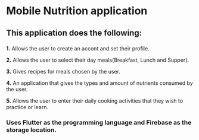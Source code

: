 # Mobile Nutrition application
 
## <p>This application does the following:</p>
<ls>
<p><b>1.</b> Allows the user to create an accont and set their profile.
<p><b>2.</b> Allows the user to select their day meals(Breakfast, Lunch and Supper).
<p><b>3.</b> Gives recipes for meals chosen by the user.
<p><b>4.</b> An application that gives the types and amount of nutrients consumed by the user.
<p><b>5.</b> Allows the user to enter their daily cooking activities that they wish to practice or learn.
</ls>


### <p>Uses <b> Flutter</b> as the programming language and <b>Firebase</b> as the storage location.</p>
